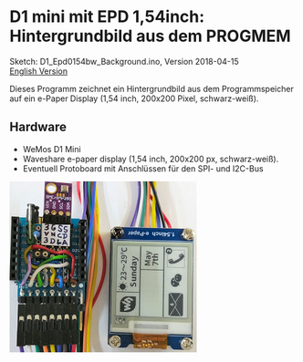 # D1 mini mit EPD 1,54inch: Hintergrundbild aus dem PROGMEM
Sketch: D1_Epd0154bw_Background.ino, Version 2018-04-15      
[English Version](./README.md "English Version")   

Dieses Programm zeichnet ein Hintergrundbild aus dem Programmspeicher auf ein e-Paper Display (1,54 inch, 200x200 Pixel, schwarz-wei&szlig;).

## Hardware
* WeMos D1 Mini
* Waveshare e-paper display (1,54 inch, 200x200 px, schwarz-wei&szlig;).
* Eventuell Protoboard mit Anschl&uuml;ssen f&uuml;r den SPI- und I2C-Bus

![D1 epd0154bw Hintergrundbild](./images/D1_Epd0154bw_background.png "D1mini mit ePaper display 1,54inch Hintergrundbild")   

